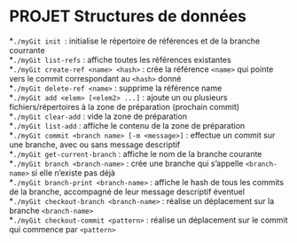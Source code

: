 # PROJET Structures de données

*`./myGit init `: initialise le répertoire de références et de la branche courrante   
*`./myGit list-refs` : affiche toutes les références existantes  
*`./myGit create-ref <name> <hash>` : crée la référence `<name>` qui pointe vers le commit correspondant au `<hash>` donné  
*`./myGit delete-ref <name>` : supprime la référence name  
*`./myGit add <elem> [<elem2> ...]` : ajoute un ou plusieurs fichiers/répertoires à la zone de préparation (prochain commit)  
*`./myGit clear-add` : vide la zone de préparation  
*`./myGit list-add` : affiche le contenu de la zone de préparation  
*`./myGit commit <branch name> [-m <message>]` : effectue un commit sur une branche, avec   ou sans message descriptif  
*`./myGit get-current-branch` : affiche le nom de la branche courante  
*`./myGit branch <branch-name>` : crée une branche qui s’appelle `<branch-name>` si elle   n’existe pas déjà  
*`./myGit branch-print <branch-name>` : affiche le hash de tous les commits de la branche,   accompagné de leur message descriptif éventuel  
*`./myGit checkout-branch <branch-name>` : réalise un déplacement sur la branche   `<branch-name>`  
*`./myGit checkout-commit <pattern>` : réalise un déplacement sur le commit qui commence par   `<pattern>`  

